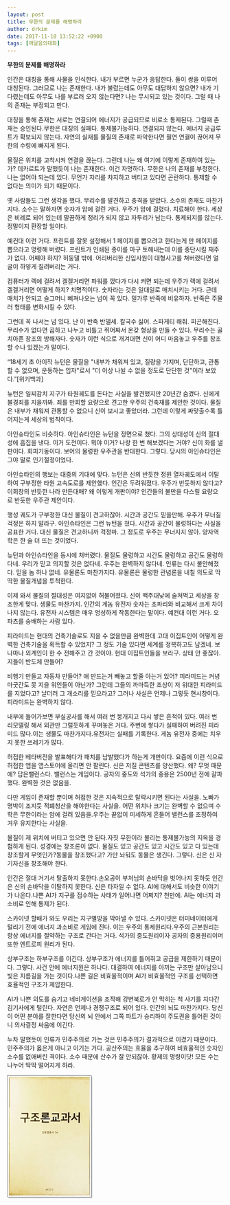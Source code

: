 ```yaml
---
layout: post
title: 무한의 문제를 해명하라
author: drkim
date: 2017-11-10 13:52:22 +0900
tags: [깨달음의대화]
---
```


 **무한의 문제를 해명하라**

  


인간은 대칭을 통해 사물을 인식한다. 내가 부르면 누군가 응답한다. 둘이 쌍을 이루어 대칭된다. 그러므로 나는 존재한다. 내가 불렀는데도 아무도 대답하지 않으면? 내가 기다렸는데도 아무도 나를 부르러 오지 않는다면? 나는 무시되고 있는 것이다. 그럴 때 나의 존재는 부정되고 만다.

  


대칭을 통해 존재는 서로는 연결되어 에너지가 공급되므로 비로소 통제된다. 그럴때 존재는 승인된다.무한은 대칭의 실패다. 통제불가능하다. 연결되지 않는다. 에너지 공급루트가 확보되지 않는다. 자연의 실재를 물질의 존재로 파악한다면 필연 연결이 끊어져 무한의 수렁에 빠지게 된다.

  


물질은 위치를 고착시켜 연결을 끊는다. 그런데 나는 왜 여기에 이렇게 존재하여 있는가? 데카르트가 말했듯이 나는 존재한다. 이건 자명하다. 무한은 나의 존재를 부정한다. 나는 없어야 되는데 있다. 무언가 자리를 차지하고 버티고 있다면 곤란하다. 통제할 수 없다는 의미가 되기 때문이다.

  


옛 사람들도 그런 생각을 했다. 무리수를 발견하고 충격을 받았다. 소수의 존재도 마찬가지다. 소수는 말하자면 숫자가 암에 걸린 거다. 우주가 암에 걸렸다. 치료해야 한다. 세상은 비례로 되어 있는데 말끔하게 정리가 되지 않고 자투리가 남는다. 통제되지를 않는다. 정말이지 환장할 일이다.

  


예컨대 이런 거다. 프린트를 잘못 설정해서 1 페이지를 뽑으려고 한다는게 만 페이지를 뽑으라고 명령해 버렸다. 프린트가 인쇄된 종이를 마구 토해내는데 이를 중단시킬 재주가 없다. 어째야 하지? 허둥댈 밖에. 어리버리한 신입사원이 대형사고를 쳐버렸다면 얼굴이 하얗게 질려버리는 거다.

  


컴퓨터가 렉에 걸려서 겔겔거리면 파워를 껐다가 다시 켜면 되는데 우주가 렉에 걸려서 겔겔거리면 어떻게 하지? 치명적이다. 숫자라는 것은 일대일로 매치시키는 거다. 근데 매치가 안되고 슬그머니 삐져나오는 넘이 꼭 있다. 밀가루 반죽에 비유하자. 반죽은 주물러 형태를 변화시킬 수 있다.

  


그런데 꼭 나서는 넘 있다. 난 이 반죽 반댈세. 칼국수 싫어. 스파게티 해줘. 피곤해진다. 무리수가 없다면 곱하고 나누고 비틀고 쥐어짜서 온갖 형상을 만들 수 있다. 무리수는 골치아픈 창조의 방해자다. 숫자가 이런 식으로 개겨대면 신이 어디 마음놓고 우주를 창조할 수나 있겠는가 말이다. 

  


“18세기 초 아이작 뉴턴은 물질을 "내부가 채워져 있고, 질량을 가지며, 단단하고, 관통할 수 없으며, 운동하는 입자"로서 "더 이상 나뉠 수 없을 정도로 단단한 것"이라 보았다.”[위키백과]

  


뉴턴은 일찌감치 지구가 타원궤도를 돈다는 사실을 발견했지만 20년간 숨겼다. 신에게 불경죄를 지을까봐. 죄를 만회할 요량으로 견고한 우주의 건축재를 제안한 것이다. 물질은 내부가 채워져 관통할 수 없으니 신이 보시고 좋았더라. 그런데 이렇게 짜맞출수록 틀어지는게 세상의 법칙이다.

  


아인슈타인도 비슷하다. 아인슈타인은 뉴턴을 정면으로 쳤다. 그의 상대성이 신의 절대성에 흠집을 낸다. 이거 도전이다. 뭐야 이거? 나랑 한 번 해보겠다는 거야? 신이 화를 낼 판이다. 회피기동이다. 보어의 물렁한 우주관을 반대한다. 그렇다. 당시의 아인슈타인은 그야 말로 인기절정이었다.

  


아인슈타인의 행보는 대중의 기대에 맞다. 뉴턴은 신의 반듯한 정원 열차궤도에서 이탈하여 구부정한 타원 고속도로를 제안했다. 인간은 두려워졌다. 우주가 반듯하지 않다고? 이회창의 반듯한 나라 만든대매? 왜 이렇게 개판이야? 인간들의 불만을 다스릴 요량으로 반듯한 우주관 제안이다.

  


행성 궤도가 구부정한 대신 물질이 견고하잖아. 시간과 공간도 믿을만해. 우주가 무너질 걱정은 하지 말라구. 아인슈타인은 그런 뉴턴을 쳤다. 시간과 공간이 물렁하다는 사실을 공표한 거다. 대신 물질은 견고하니까 걱정마. 그 정도로 우주는 무너지지 않아. 양자역학은 한 술 더 뜨는 것이었다.

  


뉴턴과 아인슈타인을 동시에 처버렸다. 물질도 물렁하고 시간도 물렁하고 공간도 물렁하다네. 우리가 믿고 의지할 것은 없다네. 우주는 완벽하지 않다네. 인류는 다시 불안해졌다. 믿을 놈 하나 없네. 유물론도 마찬가지다. 유물론은 물렁한 관념론을 내칠 의도로 딱딱한 물질개념을 투척한다.

  


이제 와서 물질의 절대성은 여지없이 허물어졌다. 신이 백주대낮에 술쳐먹고 세상을 창조한게 맞다. 생물도 마찬가지. 인간의 게놈 유전자 숫자는 초파리와 비교해서 크게 차이나지 않는다. 유전자 시스템은 매우 엉성하게 작동한다는 말이다. 예컨대 이런 거다. 오파츠를 숭배하는 사람 있다.

  


피라미드는 현대의 건축기술로도 지을 수 없을만큼 완벽한데 고대 이집트인이 어떻게 완벽한 건축기술을 획득할 수 있었지? 그 정도 기술 있다면 세계를 정복하고도 남겠네. 보나마나 외계인이 한 수 전해주고 간 것이야. 현대 이집트인들을 보라구. 상태 안 좋잖아. 지들이 반도체 만들어?

  


비행기 만들고 자동차 만들어? 애 만드는거 빼놓고 할줄 아는거 있어? 피라미드는 커녕 마굿간도 못 지을 위인들이 아닌가? 그런데 그들의 까마득한 조상이 저 위대한 피라미드를 지었다고? 날더러 그 개소리를 믿으라고? 그러나 사실은 언제나 그렇듯 현시창이다.피라미드는 완벽하지 않다.

  


내부에 들어가보면 부실공사를 해서 여러 번 뭉개지고 다시 쌓은 흔적이 있다. 여러 번 리모델링 해서 외관만 그럴듯하게 꾸며놓은 거다. 주변에 쌓다가 실패하여 버려진 피라미드 많다.이는 생물도 마찬가지다.유전자는 실패를 기록한다. 게놈 유전자 중에는 치우지 못한 쓰레기가 많다.

  


허접한 베타버전을 발표해다가 패치를 남발했다가 하는게 개판이다. 요즘에 이런 식으로 허접한 앱을 앱스토어에 올리면 안 팔린다. 신은 저질 콘텐츠를 양산했다. 왜? 무엇 때문에? 답은밸런스다. 밸런스는 게임이다. 공자의 중도와 석가의 중용은 2500년 전에 갈파했다. 완벽한 것은 없음을.

  


다만 게임이 존재할 뿐이며 허접한 것은 지속적으로 탈락시키면 된다는 사실을. 노빠가 명박이 조지듯 적폐청산을 해야한다는 사실을. 어떤 위치나 크기는 완벽할 수 없으며 수학은 무한이라는 암에 걸려 있음을.우주는 끝없이 미세하게 흔들어 밸런스를 조정하여 겨우 유지한다는 사실을.

  


물질이 제 위치에 버티고 있으면 안 된다.자칫 무한이라 불리는 통제불가능의 지옥을 경험하게 된다. 성경에는 창조론이 없다. 물질도 있고 공간도 있고 시간도 있고 다 있는데 창조할게 무엇인가?동물을 창조했다고? 가만 놔둬도 동물은 생긴다. 그렇다. 신은 신 자기자신을 창조해야 한다.

  


인간은 절대 거기서 탈출하지 못한다.손오공이 부처님의 손바닥을 벗어나지 못하듯 인간은 신의 손바닥을 이탈하지 못한다. 신은 타자일 수 없다. AI에 대해서도 비슷한 이야기가 나온다.나쁜 AI가 지구를 접수하는 사태가 일어나면 어쩌지? 천만에. AI는 에너지 과소비로 인해 통제가 된다.

  


스카이넷 할배가 와도 우리는 지구멸망을 막아낼 수 있다. 스카이넷은 터미네이터에게 털리기 전에 에너지 과소비로 게임에 진다. 이는 우주의 통제원리다.우주의 근본원리는 항상 에너지를 절약하는 구조로 간다는 거다. 석가의 중도원리이자 공자의 중용원리이며 또한 엔트로피 원리가 된다.

  


상부구조는 하부구조를 이긴다. 상부구조가 에너지를 틀어쥐고 공급을 제한하기 때문이다. 그렇다. 사건 안에 에너지원은 하나다. 대결하여 에너지를 아끼는 구조만 살아남으니 빛은 지름길을 가는 것이다.나쁜 길은 비효율적이며 AI가 비효율적인 구조를 선택하면 효율적인 구조가 제압한다.

  


AI가 나쁜 의도를 숨기고 네비게이션을 조작해 강변북로가 안 막히는 척 사기를 치다간 김기사에게 털린다. 자연은 언제나 경쟁구조로 되어 있다. 인간의 뇌도 마찬가지다. 당신이 어떤 분야를 잘한다면 당신의 뇌 안에서 그쪽 파트가 승리하여 주도권을 틀어쥔 것이니 의사결정 싸움에 이긴다.

  


누차 말했듯이 인류가 민주주의로 가는 것은 민주주의가 결과적으로 이겼기 때문이다. 민주주의가 옳은게 아니고 이기는 거다. 공산주의는 효율을 추구하여 비효율적인 숫자인 소수를 없애버린 격이다. 소수 때문에 산수가 잘 안되잖아. 황제의 명령이닷! 모든 수는 나누어 딱딱 떨어지게 하라.

  



![](/files/attach/images/198/669/904/0.jpg)